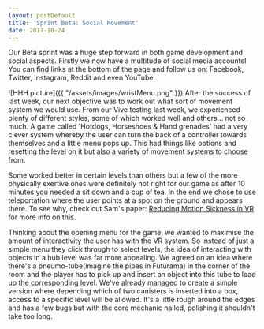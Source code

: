```yaml
---
layout: postDefault
title: 'Sprint Beta: Social Movement'
date: 2017-10-24
---
```


Our Beta sprint was a huge step forward in both game development and social aspects. Firstly we now have a multitude of social media accounts! You can find links at the bottom of the page and follow us on: Facebook, Twitter, Instagram, Reddit and even YouTube.

<!--excerpt-->
![HHH picture]({{ "/assets/images/wristMenu.png" }})
After the success of last week, our next objective was to work out what sort of movement system we would use. From our Vive testing last week, we experienced plenty of different styles, some of which worked well and others... not so much. A game called 'Hotdogs, Horseshoes & Hand grenades' had a very clever system whereby the user can turn the back of a controller towards themselves and a little menu pops up. This had things like options and resetting the level on it but also a variety of movement systems to choose from.

Some worked better in certain levels than others but a few of the more physically exertive ones were definitely not right for our game as after 10 minutes you needed a sit down and a cup of tea. In the end we chose to use teleportation where the user points at a spot on the ground and appears there. To see why, check out Sam's paper:  [Reducing Motion Sickness in VR](Sickeningly-Immersive.pdf) for more info on this.

Thinking about the opening menu for the game, we wanted to maximise the amount of interactivity the user has with the VR system. So instead of just a simple menu they click through to select levels, the idea of interacting with objects in a hub level was far more appealing. We agreed on an idea where there's a pneumo-tube(imagine the pipes in Futurama) in the corner of the room and the player has to pick up and insert an object into this tube to load up the corresponding level. We've already managed to create a simple version where depending which of two canisters is inserted into a box, access to a specific level will be allowed. It's a little rough around the edges and has a few bugs but with the core mechanic nailed, polishing it shouldn't take too long.
